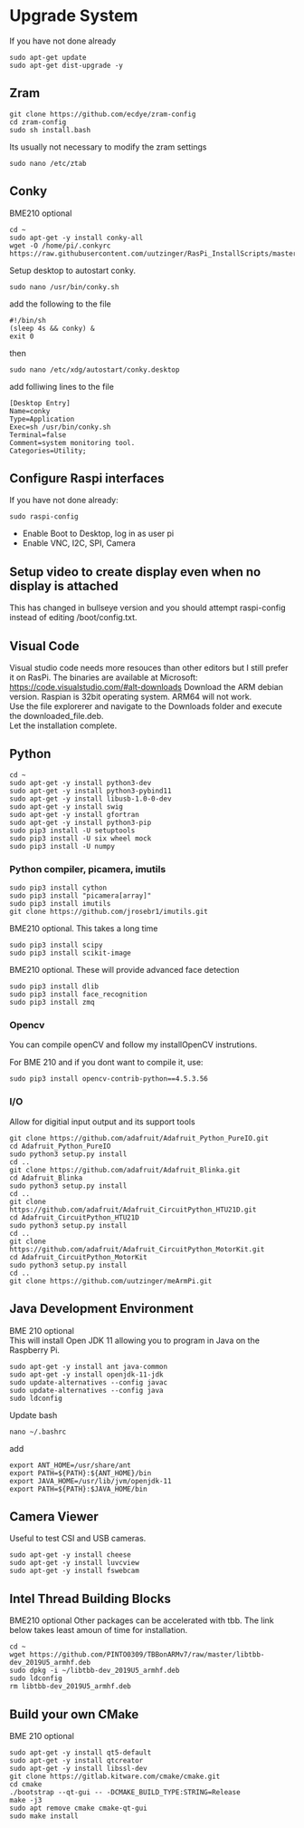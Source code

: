 # Upgrade System
If you have not done already  
```
sudo apt-get update
sudo apt-get dist-upgrade -y
```
## Zram
```
git clone https://github.com/ecdye/zram-config
cd zram-config
sudo sh install.bash
```
Its usually not necessary to modify the zram settings
```
sudo nano /etc/ztab
```

## Conky
BME210 optional  
```
cd ~
sudo apt-get -y install conky-all
wget -O /home/pi/.conkyrc https://raw.githubusercontent.com/uutzinger/RasPi_InstallScripts/master/conkyrc
```
Setup desktop to autostart conky.
```
sudo nano /usr/bin/conky.sh
```
add the following to the file
```
#!/bin/sh
(sleep 4s && conky) &
exit 0
```
then
```
sudo nano /etc/xdg/autostart/conky.desktop 
```
add folliwing lines to the file
```
[Desktop Entry]
Name=conky
Type=Application
Exec=sh /usr/bin/conky.sh
Terminal=false
Comment=system monitoring tool.
Categories=Utility;
```

## Configure Raspi interfaces
If you have not done already:
```
sudo raspi-config
```
* Enable Boot to Desktop, log in as user pi
* Enable VNC, I2C, SPI, Camera

## Setup video to create display even when no display is attached
This has changed in bullseye version and you should attempt raspi-config instead of editing /boot/config.txt.

## Visual Code 
Visual studio code needs more resouces than other editors but I still prefer it on RasPi. The binaries are available at Microsoft: 
https://code.visualstudio.com/#alt-downloads
Download the ARM debian version. Raspian is 32bit operating system. ARM64 will not work.  
Use the file explorerer and navigate to the Downloads folder and execute the downloaded_file.deb.  
Let the installation complete.  

## Python
```
cd ~
sudo apt-get -y install python3-dev
sudo apt-get -y install python3-pybind11
sudo apt-get -y install libusb-1.0-0-dev
sudo apt-get -y install swig
sudo apt-get -y install gfortran
sudo apt-get -y install python3-pip
sudo pip3 install -U setuptools
sudo pip3 install -U six wheel mock
sudo pip3 install -U numpy
```

### Python compiler, picamera, imutils
```
sudo pip3 install cython
sudo pip3 install "picamera[array]"
sudo pip3 install imutils
git clone https://github.com/jrosebr1/imutils.git
```

BME210 optional. This takes a long time  
```
sudo pip3 install scipy
sudo pip3 install scikit-image
```

BME210 optional. These will provide advanced face detection  
```
sudo pip3 install dlib
sudo pip3 install face_recognition
sudo pip3 install zmq
```

### Opencv
You can compile openCV and follow my installOpenCV instrutions.

For BME 210 and if you dont want to compile it, use:  
```
sudo pip3 install opencv-contrib-python==4.5.3.56
```

### I/O 
Allow for digitial input output and its support tools
```
git clone https://github.com/adafruit/Adafruit_Python_PureIO.git
cd Adafruit_Python_PureIO
sudo python3 setup.py install
cd ..
git clone https://github.com/adafruit/Adafruit_Blinka.git
cd Adafruit_Blinka
sudo python3 setup.py install
cd ..
git clone https://github.com/adafruit/Adafruit_CircuitPython_HTU21D.git
cd Adafruit_CircuitPython_HTU21D
sudo python3 setup.py install
cd ..
git clone https://github.com/adafruit/Adafruit_CircuitPython_MotorKit.git
cd Adafruit_CircuitPython_MotorKit
sudo python3 setup.py install
cd ..
git clone https://github.com/uutzinger/meArmPi.git
```
## Java Development Environment
BME 210 optional  
This will install Open JDK 11 allowing you to program in Java on the Raspberry Pi.
```
sudo apt-get -y install ant java-common
sudo apt-get -y install openjdk-11-jdk
sudo update-alternatives --config javac
sudo update-alternatives --config java
sudo ldconfig
```
Update bash 
```
nano ~/.bashrc 
```
add
```
export ANT_HOME=/usr/share/ant
export PATH=${PATH}:${ANT_HOME}/bin
export JAVA_HOME=/usr/lib/jvm/openjdk-11
export PATH=${PATH}:$JAVA_HOME/bin
```
## Camera Viewer
Useful to test CSI and USB cameras.
```
sudo apt-get -y install cheese
sudo apt-get -y install luvcview
sudo apt-get -y install fswebcam
```
## Intel Thread Building Blocks
BME210 optional
Other packages can be accelerated with tbb. The link below takes least amoun of time for installation.
```
cd ~
wget https://github.com/PINTO0309/TBBonARMv7/raw/master/libtbb-dev_2019U5_armhf.deb
sudo dpkg -i ~/libtbb-dev_2019U5_armhf.deb
sudo ldconfig
rm libtbb-dev_2019U5_armhf.deb
```
## Build your own CMake
BME 210 optional
```
sudo apt-get -y install qt5-default
sudo apt-get -y install qtcreator
sudo apt-get -y install libssl-dev
git clone https://gitlab.kitware.com/cmake/cmake.git
cd cmake
./bootstrap --qt-gui -- -DCMAKE_BUILD_TYPE:STRING=Release 
make -j3
sudo apt remove cmake cmake-qt-gui
sudo make install
```
